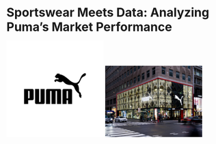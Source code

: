 <h1 style="margin-bottom:5px;">Sportswear Meets Data: Analyzing Puma’s Market Performance</h1>

<img src="pictures/puma.jpg" alt="Puma Logo" width="45%"> <img src="pictures/puma store.jpg" alt="Puma Store" width="45%">





